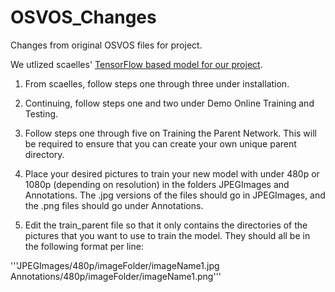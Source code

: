 # OSVOS_Changes
Changes from original OSVOS files for project.

We utlized scaelles' [TensorFlow based model for our project](https://github.com/scaelles/OSVOS-TensorFlow).


1. From scaelles, follow steps one through three under installation.

2. Continuing, follow steps one and two under Demo Online Training and Testing.

3. Follow steps one through five on Training the Parent Network. This will be required to ensure that you can create your own unique parent directory.

4. Place your desired pictures to train your new model with under 480p or 1080p (depending on resolution) in the folders JPEGImages and Annotations. The .jpg versions of the files should go in JPEGImages, and the .png files should go under Annotations.

5. Edit the train_parent file so that it only contains the directories of the pictures that you want to use to train the model. They should all be in the following format per line:

'''JPEGImages/480p/imageFolder/imageName1.jpg Annotations/480p/imageFolder/imageName1.png'''
